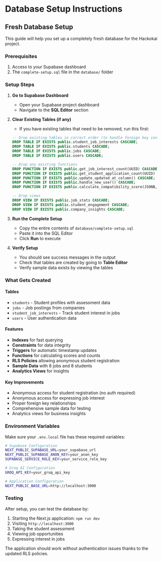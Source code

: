 # Database Setup Instructions

## Fresh Database Setup

This guide will help you set up a completely fresh database for the Hackokai project.

### Prerequisites

1. Access to your Supabase dashboard
2. The `complete-setup.sql` file in the `database/` folder

### Setup Steps

1. **Go to Supabase Dashboard**
   - Open your Supabase project dashboard
   - Navigate to the **SQL Editor** section

2. **Clear Existing Tables (if any)**
   - If you have existing tables that need to be removed, run this first:
   ```sql
   -- Drop existing tables in correct order (to handle foreign key constraints)
   DROP TABLE IF EXISTS public.student_job_interests CASCADE;
   DROP TABLE IF EXISTS public.students CASCADE;
   DROP TABLE IF EXISTS public.jobs CASCADE;
   DROP TABLE IF EXISTS public.users CASCADE;
   
   -- Drop any existing functions
   DROP FUNCTION IF EXISTS public.get_job_interest_count(UUID) CASCADE;
   DROP FUNCTION IF EXISTS public.get_student_application_count(UUID) CASCADE;
   DROP FUNCTION IF EXISTS public.update_updated_at_column() CASCADE;
   DROP FUNCTION IF EXISTS public.handle_new_user() CASCADE;
   DROP FUNCTION IF EXISTS public.calculate_compatibility_score(JSONB, JSONB) CASCADE;
   
   -- Drop views
   DROP VIEW IF EXISTS public.job_stats CASCADE;
   DROP VIEW IF EXISTS public.student_engagement CASCADE;
   DROP VIEW IF EXISTS public.company_insights CASCADE;
   ```

3. **Run the Complete Setup**
   - Copy the entire contents of `database/complete-setup.sql`
   - Paste it into the SQL Editor
   - Click **Run** to execute

4. **Verify Setup**
   - You should see success messages in the output
   - Check that tables are created by going to **Table Editor**
   - Verify sample data exists by viewing the tables

### What Gets Created

#### Tables
- `students` - Student profiles with assessment data
- `jobs` - Job postings from companies
- `student_job_interests` - Track student interest in jobs
- `users` - User authentication data

#### Features
- **Indexes** for fast querying
- **Constraints** for data integrity
- **Triggers** for automatic timestamp updates
- **Functions** for calculating scores and counts
- **RLS Policies** allowing anonymous student registration
- **Sample Data** with 8 jobs and 8 students
- **Analytics Views** for insights

#### Key Improvements
- Anonymous access for student registration (no auth required)
- Anonymous access for expressing job interest
- Proper foreign key relationships
- Comprehensive sample data for testing
- Analytics views for business insights

### Environment Variables

Make sure your `.env.local` file has these required variables:

```bash
# Supabase Configuration
NEXT_PUBLIC_SUPABASE_URL=your_supabase_url
NEXT_PUBLIC_SUPABASE_ANON_KEY=your_anon_key
SUPABASE_SERVICE_ROLE_KEY=your_service_role_key

# Groq AI Configuration  
GROQ_API_KEY=your_groq_api_key

# Application Configuration
NEXT_PUBLIC_BASE_URL=http://localhost:3000
```

### Testing

After setup, you can test the database by:

1. Starting the Next.js application: `npm run dev`
2. Visiting `http://localhost:3000`
3. Taking the student assessment
4. Viewing job opportunities
5. Expressing interest in jobs

The application should work without authentication issues thanks to the updated RLS policies.
